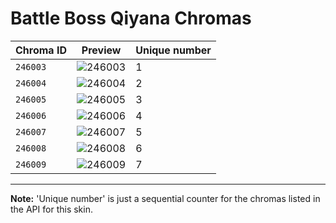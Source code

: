 # Battle Boss Qiyana Chromas

| Chroma ID | Preview | Unique number |
|---|---|---|
| `246003` | ![246003](https://raw.communitydragon.org/latest/plugins/rcp-be-lol-game-data/global/default/v1/champion-chroma-images/246/246003.png) | 1 |
| `246004` | ![246004](https://raw.communitydragon.org/latest/plugins/rcp-be-lol-game-data/global/default/v1/champion-chroma-images/246/246004.png) | 2 |
| `246005` | ![246005](https://raw.communitydragon.org/latest/plugins/rcp-be-lol-game-data/global/default/v1/champion-chroma-images/246/246005.png) | 3 |
| `246006` | ![246006](https://raw.communitydragon.org/latest/plugins/rcp-be-lol-game-data/global/default/v1/champion-chroma-images/246/246006.png) | 4 |
| `246007` | ![246007](https://raw.communitydragon.org/latest/plugins/rcp-be-lol-game-data/global/default/v1/champion-chroma-images/246/246007.png) | 5 |
| `246008` | ![246008](https://raw.communitydragon.org/latest/plugins/rcp-be-lol-game-data/global/default/v1/champion-chroma-images/246/246008.png) | 6 |
| `246009` | ![246009](https://raw.communitydragon.org/latest/plugins/rcp-be-lol-game-data/global/default/v1/champion-chroma-images/246/246009.png) | 7 |

---

**Note:** 'Unique number' is just a sequential counter for the chromas listed in the API for this skin.
